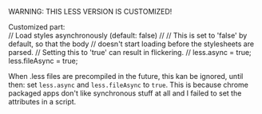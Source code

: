 WARNING: THIS LESS VERSION IS CUSTOMIZED!
  
Customized part:  
    // Load styles asynchronously (default: false)
    //
    // This is set to 'false' by default, so that the body
    // doesn't start loading before the stylesheets are parsed.
    // Setting this to 'true' can result in flickering.
    //
    less.async = true;
    less.fileAsync = true;  
	
When .less files are precompiled in the future, this kan be ignored, until then: set `less.async` and `less.fileAsync` to `true`. This is because chrome packaged apps don't like synchronous stuff at all and I failed to set the attributes in a script.